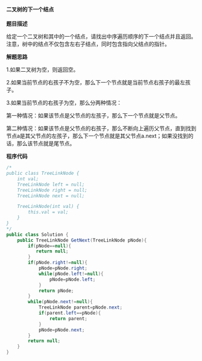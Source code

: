#### 二叉树的下一个结点

**题目描述**

给定一个二叉树和其中的一个结点，请找出中序遍历顺序的下一个结点并且返回。注意，树中的结点不仅包含左右子结点，同时包含指向父结点的指针。

**解题思路**

1.如果二叉树为空，则返回空。

2.如果当前节点的右孩子不为空，那么下一个节点就是当前节点右孩子的最左孩子。

3.如果当前节点的右孩子为空，那么分两种情况：

第一种情况：如果该节点是父节点的左孩子，那么下一个节点就是父节点。

第二种情况：如果该节点是父节点的右孩子，那么不断向上遍历父节点，直到找到节点a是其父节点的左孩子，那么下一个节点就是其父节点a.next；如果没找到的话，那么该节点就是尾节点。

**程序代码**

```java
/*
public class TreeLinkNode {
    int val;
    TreeLinkNode left = null;
    TreeLinkNode right = null;
    TreeLinkNode next = null;

    TreeLinkNode(int val) {
        this.val = val;
    }
}
*/
public class Solution {
    public TreeLinkNode GetNext(TreeLinkNode pNode){
        if(pNode==null){
           return null;
        }
        if(pNode.right!=null){
            pNode=pNode.right;
            while(pNode.left!=null){
                pNode=pNode.left;
            }
            return pNode;
        }
        while(pNode.next!=null){
            TreeLinkNode parent=pNode.next;
            if(parent.left==pNode){
                return parent;
            }
            pNode=pNode.next;
        }
        return null;
    }
}
```
